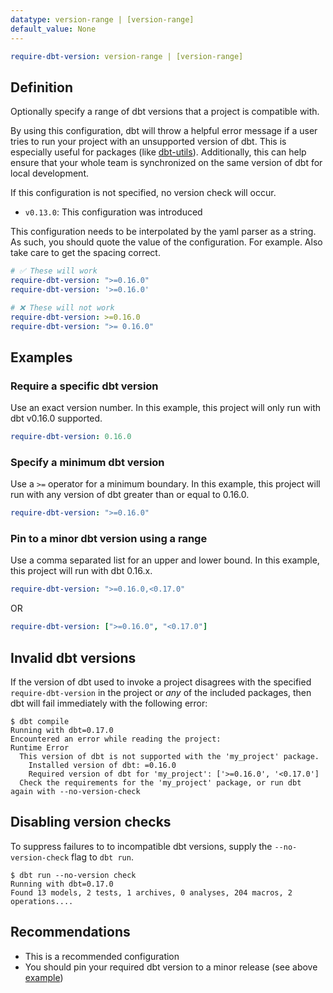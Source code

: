```yaml
---
datatype: version-range | [version-range]
default_value: None
---
```

<File name='dbt_project.yml'>

```yml
require-dbt-version: version-range | [version-range]
```

</File>

## Definition

Optionally specify a range of dbt versions that a project is compatible with.

By using this configuration, dbt will throw a helpful error message if a user tries to run your project with an unsupported version of dbt. This is especially useful for packages (like [dbt-utils](https://github.com/fishtown-analytics/dbt-utils)). Additionally, this can help ensure that your whole team is synchronized on the same version of dbt for local development.

If this configuration is not specified, no version check will occur.

<Changelog>

* `v0.13.0`: This configuration was introduced

</Changelog>

<Callout type="info" title="YAML Quoting">

This configuration needs to be interpolated by the yaml parser as a string. As such, you should quote the value of the configuration. For example. Also take care to get the spacing correct.
```yml
# ✅ These will work
require-dbt-version: ">=0.16.0"
require-dbt-version: '>=0.16.0'

# ❌ These will not work
require-dbt-version: >=0.16.0
require-dbt-version: ">= 0.16.0"
```

</Callout>


## Examples

### Require a specific dbt version
Use an exact version number. In this example, this project will only run with dbt v0.16.0 supported.

<File name='dbt_project.yml'>

```yml
require-dbt-version: 0.16.0

```

</File>

### Specify a minimum dbt version
Use a `>=` operator for a minimum boundary. In this example, this project will run with any version of dbt greater than or equal to 0.16.0.


<File name='dbt_project.yml'>

```yml
require-dbt-version: ">=0.16.0"

```

</File>


### Pin to a minor dbt version using a range
Use a comma separated list for an upper and lower bound. In this example, this project will run with dbt 0.16.x.

<File name='dbt_project.yml'>

```yml
require-dbt-version: ">=0.16.0,<0.17.0"

```

</File>

OR

<File name='dbt_project.yml'>

```yml
require-dbt-version: [">=0.16.0", "<0.17.0"]

```

</File>


## Invalid dbt versions

If the version of dbt used to invoke a project disagrees with the specified `require-dbt-version` in the project or _any_ of the included packages, then dbt will fail immediately with the following error:
```
$ dbt compile
Running with dbt=0.17.0
Encountered an error while reading the project:
Runtime Error
  This version of dbt is not supported with the 'my_project' package.
    Installed version of dbt: =0.16.0
    Required version of dbt for 'my_project': ['>=0.16.0', '<0.17.0']
  Check the requirements for the 'my_project' package, or run dbt again with --no-version-check
```

## Disabling version checks

To suppress failures to to incompatible dbt versions, supply the `--no-version-check` flag to `dbt run`.
```
$ dbt run --no-version check
Running with dbt=0.17.0
Found 13 models, 2 tests, 1 archives, 0 analyses, 204 macros, 2 operations....
```

## Recommendations
* This is a recommended configuration
* You should pin your required dbt version to a minor release (see above [example](#pin-to-a-minor-dbt-version-using-a-range))
